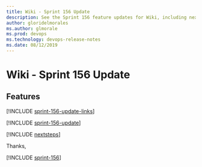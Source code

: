 ```yaml
---
title: Wiki - Sprint 156 Update
description: See the Sprint 156 feature updates for Wiki, including next steps.
author: gloridelmorales
ms.author: glmorale
ms.prod: devops
ms.technology: devops-release-notes
ms.date: 08/12/2019
---
```


# Wiki - Sprint 156 Update

## Features

[!INCLUDE [sprint-156-update-links](../includes/wiki/sprint-156-update-links.md)]

[!INCLUDE [sprint-156-update](../includes/wiki/sprint-156-update.md)]

[!INCLUDE [nextsteps](../includes/nextsteps.md)]

Thanks,

[!INCLUDE [sprint-156](../includes/signer/sprint-156.md)]
